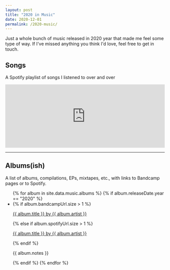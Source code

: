 ```yaml
---
layout: post
title: "2020 in Music"
date: 2020-12-01
permalink: /2020-music/
---
```


Just a whole bunch of music released in 2020 year that made me feel some type of way. If I've missed anything you think I'd love, feel free to get in touch.

## Songs
A Spotify playlist of songs I listened to over and over

<iframe src="https://open.spotify.com/embed/playlist/5Eqm1mEzYgKQsusoXgrTYP" width="100%" height="200" frameborder="0" allowtransparency="true" allow="encrypted-media"></iframe>

<br />

---
## Albums(ish)
A list of albums, compilations, EPs, mixtapes, etc., with links to Bandcamp pages or to Spotify.

<ul class="grid">
{% for album in site.data.music.albums %}
  {% if album.releaseDate.year == "2020" %}
  <li>
  {% if album.bandcampUrl.size > 1 %}
    <p class="title"><a href="{{ album.bandcampUrl }}">{{ album.title }} by {{ album.artist }}</a></p>
  {% else if album.spotifyUrl.size > 1 %}
    <p class="title"><a href="{{ album.spotifyUrl }}">{{ album.title }} by {{ album.artist }}</a></p>
  {% endif %}
    <p class="notes">{{ album.notes }}</p>
  </li>
  {% endif %}
{% endfor %}
</ul>